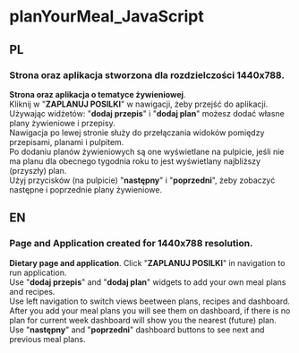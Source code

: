 # planYourMeal_JavaScript

## PL
### Strona oraz aplikacja stworzona dla rozdzielczości 1440x788.    
**Strona oraz aplikacja o tematyce żywieniowej**.  
Kliknij w "**ZAPLANUJ POSILKI**" w nawigacji, żeby przejść do aplikacji.  
Używając widżetów: "**dodaj przepis**" i "**dodaj plan**" możesz dodać własne plany żywieniowe i przepisy.  
Nawigacja po lewej stronie służy do przełączania widoków pomiędzy przepisami, planami i pulpitem.  
Po dodaniu planów żywieniowych są one wyświetlane na pulpicie, jeśli nie ma planu dla obecnego tygodnia roku to jest wyświetlany najbliższy (przyszły) plan.   
Użyj przycisków (na pulpicie) "**następny**" i "**poprzedni**", żeby zobaczyć następne i poprzednie plany żywieniowe.

## EN
### Page and Application created for 1440x788 resolution.
**Dietary page and application**.
Click "**ZAPLANUJ POSILKI**" in navigation to run application.  
Use "**dodaj przepis**" and "**dodaj plan**" widgets to add your own meal plans and recipes.  
Use left navigation to switch views beetween plans, recipes and dashboard.  
After you add your meal plans you will see them on dashboard, if there is no plan for current week dashboard will show you the nearest (future) plan.  
Use "**następny**" and "**poprzedni**" dashboard buttons to see next and previous meal plans.

